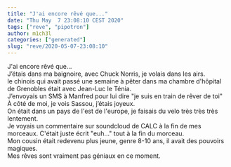```yaml
---
title: "J'ai encore rêvé que..."
date: "Thu May  7 23:08:10 CEST 2020"
tags: ["reve", "pipotron"]
author: m1ch3l
categories: ["generated"]
slug: "reve/2020-05-07-23:08:10"
---
```


J'ai encore rêvé que...<br>
J’étais dans ma baignoire, avec Chuck Norris, je volais dans les airs.<br>
le chinois qui avait passé une semaine à pêter dans ma chambre d'hôpital de Grenobles était avec Jean-Luc le Ténia.<br>
J’envoyais un SMS à Manfred pour lui dire "je suis en train de rêver de toi"<br>
À côté de moi, je vois Sassou, j’étais joyeux.<br>
On était dans un pays de l'est de l'europe, je faisais du velo très très très lentement.<br>
Je voyais un commentaire sur soundcloud de CALC à la fin de mes morceaux. C'était juste écrit "euh..." tout à la fin du morceau.<br>
Mon cousin était redevenu plus jeune, genre 8-10 ans, il avait des pouvoirs magiques.<br>
Mes rêves sont vraiment pas géniaux en ce moment.<br>
